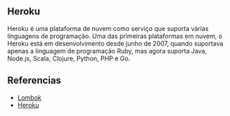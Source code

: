 
## Heroku

Heroku é uma plataforma de nuvem como serviço que suporta várias linguagens de programação. Uma das primeiras 
plataformas em nuvem, o Heroku está em desenvolvimento desde junho de 2007, quando suportava apenas a linguagem de 
programação Ruby, mas agora suporta Java, Node.js, Scala, Clojure, Python, PHP e Go.



## Referencias

- [Lombok](https://projectlombok.org/)
- [Heroku](https://app.circleci.com/projects/project-dashboard/github/aevilesaguiar/)
